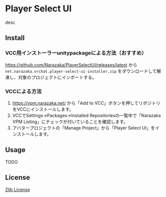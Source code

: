# Player Select UI

desc

## Install

### VCC用インストーラーunitypackageによる方法（おすすめ）

https://github.com/Narazaka/PlayerSelectUI/releases/latest から `net.narazaka.vrchat.player-select-ui-installer.zip` をダウンロードして解凍し、対象のプロジェクトにインポートする。

### VCCによる方法

1. https://vpm.narazaka.net/ から「Add to VCC」ボタンを押してリポジトリをVCCにインストールします。
2. VCCでSettings→Packages→Installed Repositoriesの一覧中で「Narazaka VPM Listing」にチェックが付いていることを確認します。
3. アバタープロジェクトの「Manage Project」から「Player Select UI」をインストールします。

## Usage

TODO

## License

[Zlib License](LICENSE.txt)

